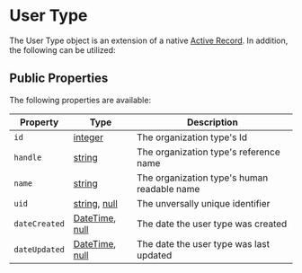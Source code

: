 # User Type

The User Type object is an extension of a native [Active Record].  In addition, the following can be utilized:

## Public Properties
The following properties are available:

| Property              | Type                                  | Description
| --------------------- | ------------------------------------- | ---------------------------------------------------------------------------------
| `id`                  | [integer]                             | The organization type's Id
| `handle`              | [string]                              | The organization type's reference name
| `name`                | [string]                              | The organization type's human readable name
| `uid`                 | [string], [null]                      | The unversally unique identifier
| `dateCreated`         | [DateTime], [null]                    | The date the user type was created
| `dateUpdated`         | [DateTime], [null]                    | The date the user type was last updated

[integer]: http://www.php.net/language.types.integer
[string]: http://www.php.net/language.types.string
[null]: http://www.php.net/language.types.null
[array]: http://www.php.net/language.types.array
[DateTime]: http://php.net/manual/en/class.datetime.php

[Active Record]: https://www.yiiframework.com/doc/api/2.0/yii-db-activerecord "Active Record"